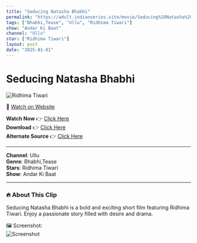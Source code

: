 ```yaml
---
title: "Seducing Natasha Bhabhi"
permalink: "https://adult.indianseries.site/movie/Seducing%20Natasha%20Bhabhi"
tags: ["Bhabhi,Tease", "Ullu", "Ridhima Tiwari"]
show: "Andar Ki Baat"
channel: "Ullu"
star: ["Ridhima Tiwari"]
layout: post
date: "2025-01-01"
---
```


# Seducing Natasha Bhabhi

![Ridhima Tiwari](https://shorts.desisins.com/wp-content/uploads/2024/06/Ridhima-Natasha-Seduced-Ullu-Andar-Ki-baat-DesiSins.com_.jpg)

🔗 [Watch on Website](https://adult.indianseries.site/movie/Seducing%20Natasha%20Bhabhi)

**Watch Now** 👉 [Click Here](https://adult.indianseries.site/movie/Seducing%20Natasha%20Bhabhi)  
**Download** 👉 [Click Here](https://adult.indianseries.site/movie/Seducing%20Natasha%20Bhabhi)  
**Alternate Source** 👉 [Click Here](https://adult.indianseries.site/movie/Seducing%20Natasha%20Bhabhi)

---

**Channel**: Ullu  
**Genre**: Bhabhi,Tease  
**Stars**: Ridhima Tiwari  
**Show**: Andar Ki Baat

---

### 🔥 About This Clip

Seducing Natasha Bhabhi is a bold and exciting short film featuring Ridhima Tiwari. Enjoy a passionate story filled with desire and drama.
 
🖼️ Screenshot:  
![Screenshot](https://shorts.desisins.com/wp-content/uploads/2024/06/Ridhima-Natasha-Seduced-Ullu-Andar-Ki-baat-DesiSins.com_.jpg)
